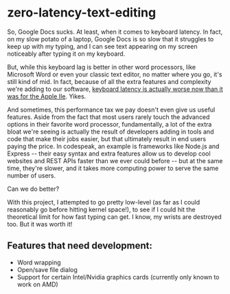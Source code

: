 # zero-latency-text-editing

So, Google Docs sucks. At least, when it comes to keyboard latency. In fact, on my slow potato of a laptop, Google Docs is so slow that it struggles to keep up with my typing, and I can see text appearing on my screen noticeably after typing it on my keyboard. 

But, while this keyboard lag is better in other word processors, like Microsoft Word or even your classic text editor, no matter where you go, it's still kind of mid. In fact, because of all the extra features and complexity we're adding to our software, [keyboard latency is actually worse now than it was for the Apple IIe](https://danluu.com/keyboard-latency/). Yikes. 

And sometimes, this performance tax we pay doesn't even give us useful features. Aside from the fact that most users rarely touch the advanced options in their favorite word processor, fundamentally, a lot of the extra bloat we're seeing is actually the result of developers adding in tools and code that make their jobs easier, but that ultimately result in end users paying the price. In codespeak, an example is frameworks like Node.js and Express -- their easy syntax and extra features allow us to develop cool websites and REST APIs faster than we ever could before -- but at the same time, they're slower, and it takes more computing power to serve the same number of users. 

Can we do better?

With this project, I attempted to go pretty low-level (as far as I could reasonably go before hitting kernel space!), to see if I could hit the theoretical limit for how fast typing can get. I know, my wrists are destroyed too. But it was worth it!



## Features that need development:
* Word wrapping
* Open/save file dialog
* Support for certain Intel/Nvidia graphics cards (currently only known to work on AMD)
